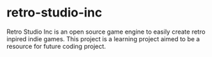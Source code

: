 # retro-studio-inc
Retro Studio Inc is an open source game engine to easily create retro inpired indie games. This project is a learning project aimed to be a resource for future coding project.
